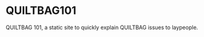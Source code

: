 QUILTBAG101
===========

QUILTBAG 101, a static site to quickly explain QUILTBAG issues to laypeople.
